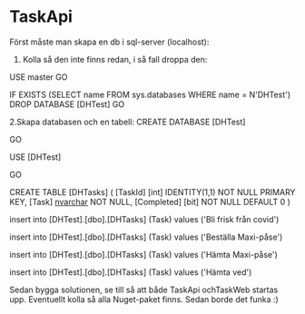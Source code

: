 # TaskApi

Först måste man skapa en db i sql-server (localhost):

1. Kolla så den inte finns redan, i så fall droppa den:

USE master
GO

IF EXISTS (SELECT name FROM sys.databases WHERE name = N'DHTest')
    DROP DATABASE [DHTest]
GO

2.Skapa databasen och en tabell:
CREATE DATABASE [DHTest]

GO

USE [DHTest]

GO


CREATE TABLE [DHTasks] 
(
[TaskId] [int] IDENTITY(1,1) NOT NULL PRIMARY KEY,
[Task] [nvarchar](500) NOT NULL,
[Completed] [bit] NOT NULL DEFAULT 0
)

insert into [DHTest].[dbo].[DHTasks]
(Task) values ('Bli frisk från covid')

insert into [DHTest].[dbo].[DHTasks]
(Task) values ('Beställa Maxi-påse')

insert into [DHTest].[dbo].[DHTasks]
(Task) values ('Hämta Maxi-påse')

insert into [DHTest].[dbo].[DHTasks]
(Task) values ('Hämta ved')


Sedan bygga solutionen, se till så att både TaskApi ochTaskWeb startas upp. 
Eventuellt kolla så alla Nuget-paket finns.
Sedan borde det funka :)
